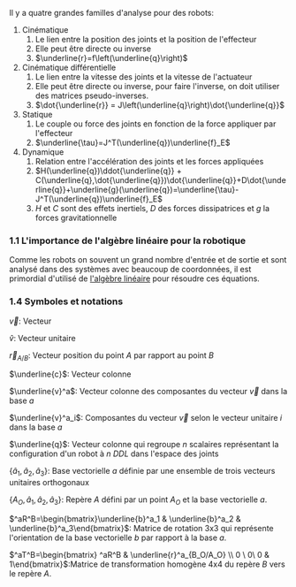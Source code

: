 
Il y a quatre grandes familles d'analyse pour des robots:
1. Cinématique
	1. Le lien entre la position des joints et la position de l'effecteur
	2. Elle peut être directe ou inverse
	3. $\underline{r}=f\left(\underline{q}\right)$
2. Cinématique différentielle
	1. Le lien entre la vitesse des joints et la vitesse de l'actuateur
	2. Elle peut être directe ou inverse, pour faire l'inverse, on doit utiliser des matrices pseudo-inverses.
	3. $\dot{\underline{r}} = J\left(\underline{q}\right)\dot{\underline{q}}$
3. Statique
	1. Le couple ou force des joints en fonction de la force appliquer par l'effecteur
	2. $\underline{\tau}=J^T(\underline{q})\underline{f}_E$
4. Dynamique
	1. Relation entre l'accélération des joints et les forces appliquées
	2. $H(\underline{q})\ddot{\underline{q}} + C(\underline{q},\dot{\underline{q}})\dot{\underline{q}}+D\dot{\underline{q}}+\underline{g}(\underline{q})=\underline{\tau}-J^T(\underline{q})\underline{f}_E$
	3. $H$ et $C$ sont des effets inertiels, $D$ des forces dissipatrices et $g$ la forces gravitationnelle
### 1.1 L'importance de l'algèbre linéaire pour la robotique
Comme les robots on souvent un grand nombre d'entrée et de sortie et sont analysé dans des systèmes avec beaucoup de coordonnées, il est primordial d'utilisé de [l'algèbre linéaire](../../../Collégial/3e%20session/Algèbre%20linéaire/Algèbre%20linéaire.md) pour résoudre ces équations. 

### 1.4 Symboles et notations

$\vec{v}$: Vecteur

$\hat{v}$: Vecteur unitaire

$\vec{r}_{A/B}$: Vecteur position du point $A$ par rapport au point $B$

$\underline{c}$: Vecteur colonne

$\underline{v}^a$: Vecteur colonne des composantes du vecteur $\vec{v}$ dans la base $a$

$\underline{v}^a_i$: Composantes du vecteur $\vec{v}$ selon le vecteur unitaire $i$ dans la base $a$

$\underline{q}$: Vecteur colonne qui regroupe $n$ scalaires représentant la configuration d'un robot à $n$ *DDL* dans l'espace des joints

$\{\hat{a}_1, \hat{a}_2, \hat{a}_3\}$: Base vectorielle $a$ définie par une ensemble de trois vecteurs unitaires orthogonaux

$\{A_O, \hat{a}_1, \hat{a}_2, \hat{a}_3\}$: Repère $A$ défini par un point $A_O$ et la base vectorielle $a$.

$^aR^B=\begin{bmatrix}\underline{b}^a_1 & \underline{b}^a_2 & \underline{b}^a_3\end{bmatrix}$: Matrice de rotation 3x3 qui représente l'orientation de la base vectorielle $b$ par rapport à la base $a$.

$^aT^B=\begin{bmatrix} ^aR^B & \underline{r}^a_{B_O/A_O} \\ 0 \ 0\ 0 & 1\end{bmatrix}$:Matrice de transformation homogène 4x4 du repère $B$ vers le repère $A$.
